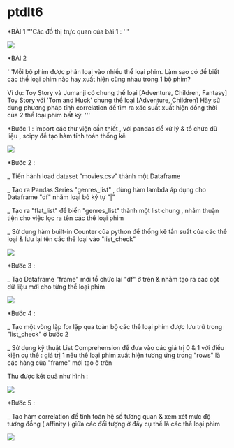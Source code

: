 # ptdlt6
*BÀI 1 
'''Các đồ thị trực quan của bài 1 : '''

<img src="https://i.imgur.com/V1SAY4D.png">

*BÀI 2

'''Mỗi bộ phim được phân loại vào nhiều thể loại phim.
Làm sao có để biết các thể loại phim nào hay xuất hiện cùng nhau trong 1 bộ phim?

Ví dụ: Toy Story và Jumanji có chung thể loại [Adventure, Children, Fantasy] 
Toy Story với 'Tom and Huck' chung thể loại [Adventure, Children]
Hãy sử dụng phương pháp tính correlation để tìm ra xác suất xuất hiện đồng thời của 2 thể loại phim bất kỳ.
'''

*Bước 1 : import các thư viện cần thiết , với pandas để xử lý & tổ chức dữ liệu , scipy để tạo hàm tính toán thống kê

<img src="https://i.imgur.com/LKXEjxW.png">

*Bước 2 : <p> _ Tiến hành load dataset "movies.csv" thành một Dataframe<br></p>
          <p> _ Tạo ra Pandas Series "genres_list" , dùng hàm lambda áp dụng cho Dataframe "df" nhằm loại bỏ ký tự "|"<br></p>
          <p> _ Tạo ra "flat_list" để biến "genres_list" thành một list chung ,
          nhằm thuận tiện cho việc lọc ra tên các thể loại phim<br></p>
          <p>_ Sử dụng hàm built-in Counter của python để thống kê tần suất của các thể loại 
          & lưu lại tên các thể loại vào "list_check"<br></p>
          
<img src="https://i.imgur.com/4AcVGHV.png">

*Bước 3 : <p> _ Tạo Dataframe "frame" mới tổ chức lại "df" ở trên & nhằm tạo ra các cột dữ liệu mới cho từng thể loại phim<br></p>

<img src="https://i.imgur.com/Q82AOuC.png">

*Bước 4 : <p> _ Tạo một vòng lặp for lặp qua toàn bộ các thể loại phim được lưu trữ trong "list_check" ở bước 2<br></p>
          <p> _ Sử dụng kỹ thuật List Comprehension để đưa vào các giá trị 0 & 1 với điều kiện cụ thể : giá trị 1 nếu thể loại phim xuất hiện tương ứng trong "rows" là các hàng của "frame" mới tạo ở trên<br></p>
          <p> Thu được kết quả như hình : </p>
          
<img src="https://i.imgur.com/ENVHQtx.png">

*Bước 5 : <p> _ Tạo hàm correlation để tính toán hệ số tương quan & xem xét mức độ tương đồng ( affinity ) giữa các đối tượng
          ở đây cụ thể là các thể loại phim </p>

<img src="https://i.imgur.com/vjHeHl4.png">
